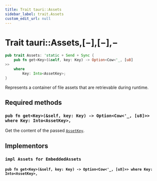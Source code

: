 ```yaml
---
title: Trait tauri::Assets
sidebar_label: trait.Assets
custom_edit_url: null
---
```


# Trait tauri::Assets,\[−],\[−],−

```rs
pub trait Assets: 'static + Send + Sync {
    pub fn get<Key>(&self, key: Key) -> Option<Cow<'_, [u8]
>>
    where
        Key: Into<AssetKey>;
}
```

Represents a container of file assets that are retrievable during runtime.

## Required methods

### `pub fn get<Key>(&self, key: Key) -> Option<Cow<'_, [u8]>> where Key: Into<AssetKey>,`

Get the content of the passed [`AssetKey`](/docs/api/rust/tauri/../tauri/api/assets/struct.AssetKey "AssetKey").

## Implementors

### `impl Assets for EmbeddedAssets`

#### `pub fn get<Key>(&self, key: Key) -> Option<Cow<'_, [u8]>> where Key: Into<AssetKey>,`

